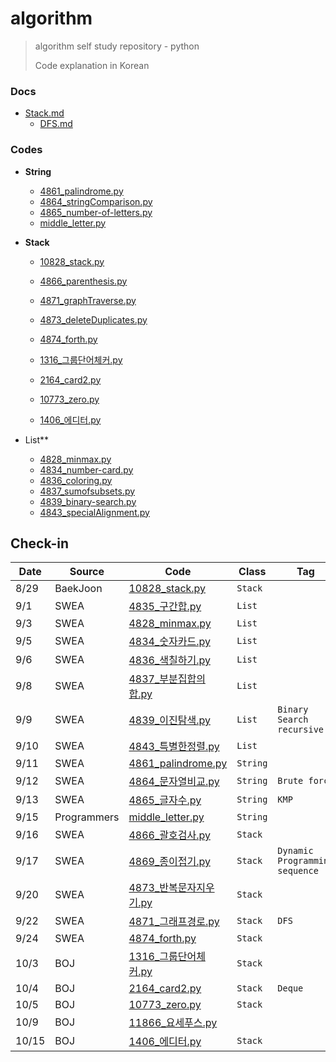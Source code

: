 # algorithm
> algorithm self study repository - python
>
> Code explanation in Korean



### Docs

- [Stack.md](https://github.com/sophryu99/algorithm/blob/master/Readme/Stack.md)
  - [DFS.md](https://github.com/sophryu99/algorithm/blob/master/Readme/DFS.md)



### Codes

- **String**
  - [4861_palindrome.py](https://github.com/sophryu99/algorithm/blob/master/SWEA/String_4861_palindrome.py)
  - [4864_stringComparison.py](https://github.com/sophryu99/algorithm/blob/master/SWEA/String_4864_문자열비교.py)
  - [4865_number-of-letters.py](https://github.com/sophryu99/algorithm/blob/master/SWEA/String_4865_글자수.py)
  - [middle_letter.py](https://github.com/sophryu99/algorithm/blob/master/Programmers/middle_letter.py)



- **Stack**
  - [10828_stack.py](https://github.com/sophryu99/algorithm/blob/master/BaekJoon/10828_stack.py)
  - [4866_parenthesis.py](https://github.com/sophryu99/algorithm/blob/master/SWEA/Stack_4866_괄호검사.py)
  - [4871_graphTraverse.py](https://github.com/sophryu99/algorithm/blob/master/SWEA/Stack_4871_그래프경로.py)
  - [4873_deleteDuplicates.py](https://github.com/sophryu99/algorithm/blob/master/SWEA/Stack_4873_반복문자지우기.py)
  - [4874_forth.py](https://github.com/sophryu99/algorithm/blob/master/SWEA/Stack_4874_forth.py)
  - [1316_그룹단어체커.py](https://github.com/sophryu99/algorithm/blob/master/BaekJoon/1316_그룹단어체커.py)
  - [2164_card2.py](https://github.com/sophryu99/algorithm/blob/master/BaekJoon/2164_card2.py)
  - [10773_zero.py](https://github.com/sophryu99/algorithm/blob/master/BaekJoon/10773_zero.py)
  
  - [1406_에디터.py](https://github.com/sophryu99/algorithm/blob/master/BaekJoon/1406_에디터.py)



- List**
  - [4828_minmax.py](https://github.com/sophryu99/algorithm/blob/master/SWEA/List1_4828_minmax.py)
  - [4834_number-card.py](https://github.com/sophryu99/algorithm/blob/master/SWEA/List1_4834_숫자카드.py)
  - [4836_coloring.py](https://github.com/sophryu99/algorithm/blob/master/SWEA/List2_4836_색칠하기.py)
  - [4837_sumofsubsets.py](https://github.com/sophryu99/algorithm/blob/master/SWEA/List2_4837_부분집합의합.py)
  - [4839_binary-search.py](https://github.com/sophryu99/algorithm/blob/master/SWEA/List2_4839_이진탐색.py)
  - [4843_specialAlignment.py](https://github.com/sophryu99/algorithm/blob/master/SWEA/List2_4843_특별한정렬.py)



#### 

## Check-in

| Date  | Source      | Code                                                         | Class    | Tag                              | Link                               |
| ----- | ----------- | ------------------------------------------------------------ | -------- | -------------------------------- | ---------------------------------- |
| 8/29  | BaekJoon    | [10828_stack.py](https://github.com/sophryu99/algorithm/blob/master/BaekJoon/10828_stack.py) | `Stack`  |                                  |                                    |
| 9/1   | SWEA        | [4835_구간합.py](https://github.com/sophryu99/algorithm/blob/master/SWEA/List1_4835_구간합.py) | `List`   |                                  |                                    |
| 9/3   | SWEA        | [4828_minmax.py](https://github.com/sophryu99/algorithm/blob/master/SWEA/List1_4828_minmax.py) | `List`   |                                  |                                    |
| 9/5   | SWEA        | [4834_숫자카드.py](https://github.com/sophryu99/algorithm/blob/master/SWEA/List1_4834_숫자카드.py) | `List`   |                                  |                                    |
| 9/6   | SWEA        | [4836_색칠하기.py](https://github.com/sophryu99/algorithm/blob/master/SWEA/List2_4836_색칠하기.py) | `List`   |                                  |                                    |
| 9/8   | SWEA        | [4837_부분집합의합.py](https://github.com/sophryu99/algorithm/blob/master/SWEA/List2_4837_부분집합의합.py) | `List`   |                                  |                                    |
| 9/9   | SWEA        | [4839_이진탐색.py](https://github.com/sophryu99/algorithm/blob/master/SWEA/List2_4839_이진탐색.py) | `List`   | `Binary Search` `recursive`      |                                    |
| 9/10  | SWEA        | [4843_특별한정렬.py](https://github.com/sophryu99/algorithm/blob/master/SWEA/List2_4843_특별한정렬.py) | `List`   |                                  |                                    |
| 9/11  | SWEA        | [4861_palindrome.py](https://github.com/sophryu99/algorithm/blob/master/SWEA/String_4861_palindrome.py) | `String` |                                  | [🌟](https://sophuu.tistory.com/5)  |
| 9/12  | SWEA        | [4864_문자열비교.py](https://github.com/sophryu99/algorithm/blob/master/SWEA/String_4864_문자열비교.py) | `String` | `Brute force`                    | [🌟](https://sophuu.tistory.com/3)  |
| 9/13  | SWEA        | [4865_글자수.py](https://github.com/sophryu99/algorithm/blob/master/SWEA/String_4865_글자수.py) | `String` | `KMP`                            | [🌟](https://sophuu.tistory.com/4)  |
| 9/15  | Programmers | [middle_letter.py](https://github.com/sophryu99/algorithm/blob/master/Programmers/middle_letter.py) | `String` |                                  |                                    |
| 9/16  | SWEA        | [4866_괄호검사.py](https://github.com/sophryu99/algorithm/blob/master/SWEA/Stack_4866_괄호검사.py) | `Stack`  |                                  | [🌟](https://sophuu.tistory.com/6)  |
| 9/17  | SWEA        | [4869_종이접기.py](https://github.com/sophryu99/algorithm/blob/master/SWEA/Stack_4869_종이접기.py) | `Stack`  | `Dynamic Programming` `sequence` |                                    |
| 9/20  | SWEA        | [4873_반복문자지우기.py](https://github.com/sophryu99/algorithm/blob/master/SWEA/Stack_4873_반복문자지우기.py) | `Stack`  |                                  |                                    |
| 9/22  | SWEA        | [4871_그래프경로.py](https://github.com/sophryu99/algorithm/blob/master/SWEA/Stack_4871_그래프경로.py) | `Stack`  | `DFS`                            |                                    |
| 9/24  | SWEA        | [4874_forth.py](https://github.com/sophryu99/algorithm/blob/master/SWEA/Stack_4874_forth.py) | `Stack`  |                                  |                                    |
| 10/3  | BOJ         | [1316_그룹단어체커.py](https://github.com/sophryu99/algorithm/blob/master/BaekJoon/1316_그룹단어체커.py) | `Stack`  |                                  |                                    |
| 10/4  | BOJ         | [2164_card2.py](https://github.com/sophryu99/algorithm/blob/master/BaekJoon/2164_card2.py) | `Stack`  | `Deque`                          | [🌟](https://sophuu.tistory.com/13) |
| 10/5  | BOJ         | [10773_zero.py](https://github.com/sophryu99/algorithm/blob/master/BaekJoon/10773_zero.py) | `Stack`  |                                  | [🌟](https://sophuu.tistory.com/12) |
| 10/9  | BOJ         | [11866_요세푸스.py](https://github.com/sophryu99/algorithm/blob/master/BaekJoon/11866_요세푸스.py) |          |                                  |                                    |
| 10/15 | BOJ         | [1406_에디터.py](https://github.com/sophryu99/algorithm/blob/master/BaekJoon/1406_에디터.py) | `Stack`  |                                  | [🌟](https://sophuu.tistory.com/15) |





